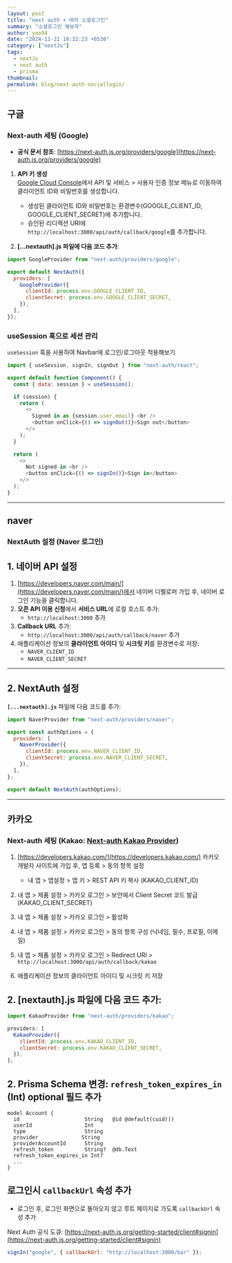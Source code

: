 ```yaml
---
layout: post
title: "next auth + 여러 소셜로그인"
summary: "소셜로그인 해보자"
author: yoo94
date: "2024-11-21 18:32:23 +0530"
category: ["nextJs"]
tags:
  - nextJs
  - next auth
  - prisma
thumbnail:
permalink: blog/next-auth-sociallogin/
---
```


## 구글

### Next-auth 세팅 (Google)

- **공식 문서 참조**: [https://next-auth.js.org/providers/google](https://next-auth.js.org/providers/google)

1. **API 키 생성**  
   [Google Cloud Console](https://console.developers.google.com/apis/credentials)에서 API 및 서비스 > 사용자 인증 정보 메뉴로 이동하여 클라이언트 ID와 비밀번호를 생성합니다.

   - 생성된 클라이언트 ID와 비밀번호는 환경변수(GOOGLE_CLIENT_ID, GOOGLE_CLIENT_SECRET)에 추가합니다.
   - 승인된 리디렉션 URI에 `http://localhost:3000/api/auth/callback/google`를 추가합니다.

2. **[...nextauth].js 파일에 다음 코드 추가**:

```javascript
import GoogleProvider from "next-auth/providers/google";

export default NextAuth({
  providers: [
    GoogleProvider({
      clientId: process.env.GOOGLE_CLIENT_ID,
      clientSecret: process.env.GOOGLE_CLIENT_SECRET,
    }),
  ],
});
```

### useSession 훅으로 세션 관리

`useSession` 훅을 사용하여 Navbar에 로그인/로그아웃 적용해보기

```javascript
import { useSession, signIn, signOut } from "next-auth/react";

export default function Component() {
  const { data: session } = useSession();

  if (session) {
    return (
      <>
        Signed in as {session.user.email} <br />
        <button onClick={() => signOut()}>Sign out</button>
      </>
    );
  }

  return (
    <>
      Not signed in <br />
      <button onClick={() => signIn()}>Sign in</button>
    </>
  );
}
```

---

## naver

### NextAuth 설정 (Naver 로그인)

## 1. 네이버 API 설정

1. [https://developers.naver.com/main/](https://developers.naver.com/main/)에서 네이버 디벨로퍼 가입 후, 네이버 로그인 기능을 클릭합니다.
2. **오픈 API 이용 신청**에서 **서비스 URL**에 로컬 호스트 추가:
   - `http://localhost:3000` 추가
3. **Callback URL** 추가:
   - `http://localhost:3000/api/auth/callback/naver` 추가
4. 애플리케이션 정보의 **클라이언트 아이디** 및 **시크릿 키**를 환경변수로 저장:
   - `NAVER_CLIENT_ID`
   - `NAVER_CLIENT_SECRET`

---

## 2. NextAuth 설정

**`[...nextauth].js`** 파일에 다음 코드를 추가:

```javascript
import NaverProvider from "next-auth/providers/naver";

export const authOptions = {
  providers: [
    NaverProvider({
      clientId: process.env.NAVER_CLIENT_ID,
      clientSecret: process.env.NAVER_CLIENT_SECRET,
    }),
  ],
};

export default NextAuth(authOptions);
```

---

## 카카오

### Next-auth 세팅 (Kakao: [Next-auth Kakao Provider](https://next-auth.js.org/providers/kakao))

1. [https://developers.kakao.com/](https://developers.kakao.com/) 카카오 개발자 사이트에 가입 후, 앱 등록 > 동의 항목 설정

   - 내 앱 > 앱설정 > 앱 키 > REST API 키 복사 (KAKAO_CLIENT_ID)

2. 내 앱 > 제품 설정 > 카카오 로그인 > 보안에서 Client Secret 코드 발급 (KAKAO_CLIENT_SECRET)

3. 내 앱 > 제품 설정 > 카카오 로그인 > 활성화

4. 내 앱 > 제품 설정 > 카카오 로그인 > 동의 항목 구성 (닉네임, 필수, 프로필, 이메일)

5. 내 앱 > 제품 설정 > 카카오 로그인 > Redirect URI > `http://localhost:3000/api/auth/callback/kakao`

6. 애플리케이션 정보의 클라이언트 아이디 및 시크릿 키 저장

## 2. [nextauth].js 파일에 다음 코드 추가:

```javascript
import KakaoProvider from "next-auth/providers/kakao";

providers: [
  KakaoProvider({
    clientId: process.env.KAKAO_CLIENT_ID,
    clientSecret: process.env.KAKAO_CLIENT_SECRET,
  }),
];
```

## 2. Prisma Schema 변경: `refresh_token_expires_in` (Int) optional 필드 추가

```text
model Account {
  id                     String   @id @default(cuid())
  userId                 Int
  type                   String
  provider              String
  providerAccountId      String
  refresh_token          String?  @db.Text
  refresh_token_expires_in Int?
  ...
}
```

## 로그인시 `callbackUrl` 속성 추가

- 로그인 후, 로그인 화면으로 돌아오지 않고 루트 페이지로 가도록 `callbackUrl` 속성 추가

Next Auth 공식 도큐: [https://next-auth.js.org/getting-started/client#signin](https://next-auth.js.org/getting-started/client#signin)

```javascript
signIn("google", { callbackUrl: "http://localhost:3000/bar" });
```
